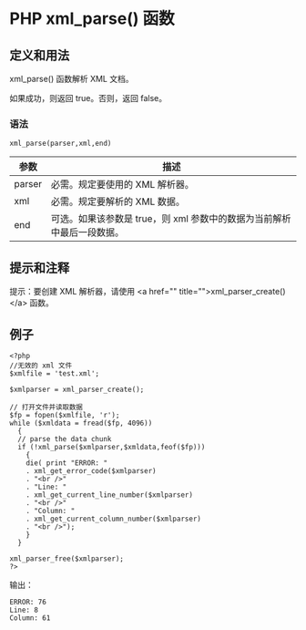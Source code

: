 # PHP xml_parse() 函数



## 定义和用法

xml_parse() 函数解析 XML 文档。

如果成功，则返回 true。否则，返回 false。

### 语法

```
xml_parse(parser,xml,end)
```

| 参数 | 描述 |
| --- | --- |
| parser | 必需。规定要使用的 XML 解析器。 |
| xml | 必需。规定要解析的 XML 数据。 |
| end | 可选。如果该参数是 true，则 xml 参数中的数据为当前解析中最后一段数据。 |

## 提示和注释

提示：要创建 XML 解析器，请使用 &lt;a href="" title=""&gt;xml_parser_create()&lt;/a&gt; 函数。

## 例子

```
<?php
//无效的 xml 文件
$xmlfile = 'test.xml';

$xmlparser = xml_parser_create();

// 打开文件并读取数据
$fp = fopen($xmlfile, 'r');
while ($xmldata = fread($fp, 4096)) 
  {
  // parse the data chunk
  if (!xml_parse($xmlparser,$xmldata,feof($fp))) 
    {
    die( print "ERROR: "
    . xml_get_error_code($xmlparser)
    . "<br />"
    . "Line: "
    . xml_get_current_line_number($xmlparser)
    . "<br />"
    . "Column: "
    . xml_get_current_column_number($xmlparser)
    . "<br />");
    }
  }

xml_parser_free($xmlparser);
?>
```

输出：

```
ERROR: 76
Line: 8
Column: 61
```



